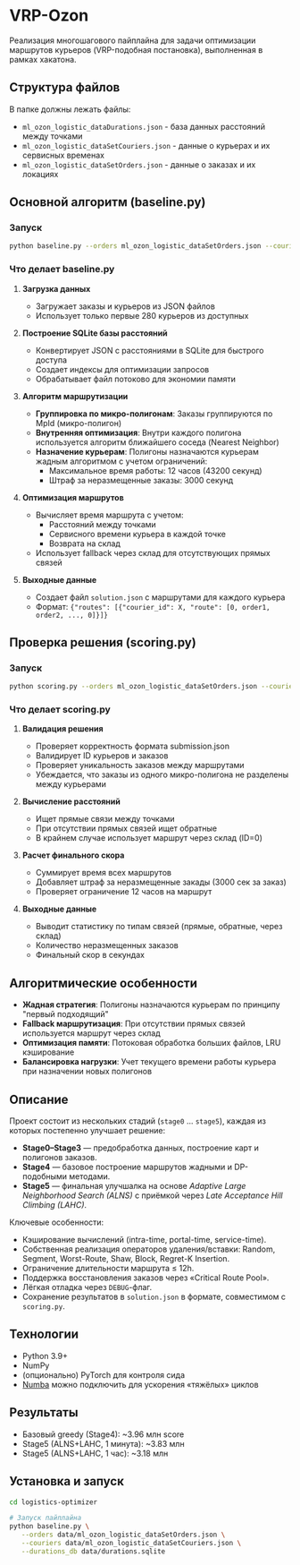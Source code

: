 # VRP-Ozon
Реализация многошагового пайплайна для задачи оптимизации маршрутов курьеров (VRP-подобная постановка), выполненная в рамках хакатона.
## Структура файлов
В папке должны лежать файлы:
- `ml_ozon_logistic_dataDurations.json` - база данных расстояний между точками
- `ml_ozon_logistic_dataSetCouriers.json` - данные о курьерах и их сервисных временах
- `ml_ozon_logistic_dataSetOrders.json` - данные о заказах и их локациях

## Основной алгоритм (baseline.py)

### Запуск
```bash
python baseline.py --orders ml_ozon_logistic_dataSetOrders.json --couriers ml_ozon_logistic_dataSetCouriers.json --durations_json ml_ozon_logistic_dataDurations.json --durations_db durations.sqlite --output solution.json
```

### Что делает baseline.py

1. **Загрузка данных**
   - Загружает заказы и курьеров из JSON файлов
   - Использует только первые 280 курьеров из доступных

2. **Построение SQLite базы расстояний**
   - Конвертирует JSON с расстояниями в SQLite для быстрого доступа
   - Создает индексы для оптимизации запросов
   - Обрабатывает файл потоково для экономии памяти

3. **Алгоритм маршрутизации**
   - **Группировка по микро-полигонам**: Заказы группируются по MpId (микро-полигон)
   - **Внутренняя оптимизация**: Внутри каждого полигона используется алгоритм ближайшего соседа (Nearest Neighbor)
   - **Назначение курьерам**: Полигоны назначаются курьерам жадным алгоритмом с учетом ограничений:
     - Максимальное время работы: 12 часов (43200 секунд)
     - Штраф за неразмещенные заказы: 3000 секунд

4. **Оптимизация маршрутов**
   - Вычисляет время маршрута с учетом:
     - Расстояний между точками
     - Сервисного времени курьера в каждой точке
     - Возврата на склад
   - Использует fallback через склад для отсутствующих прямых связей

5. **Выходные данные**
   - Создает файл `solution.json` с маршрутами для каждого курьера
   - Формат: `{"routes": [{"courier_id": X, "route": [0, order1, order2, ..., 0]}]}`

## Проверка решения (scoring.py)

### Запуск
```bash
python scoring.py --orders ml_ozon_logistic_dataSetOrders.json --couriers ml_ozon_logistic_dataSetCouriers.json --durations_db durations.sqlite --submission solution.json
```

### Что делает scoring.py

1. **Валидация решения**
   - Проверяет корректность формата submission.json
   - Валидирует ID курьеров и заказов
   - Проверяет уникальность заказов между маршрутами
   - Убеждается, что заказы из одного микро-полигона не разделены между курьерами

2. **Вычисление расстояний**
   - Ищет прямые связи между точками
   - При отсутствии прямых связей ищет обратные
   - В крайнем случае использует маршрут через склад (ID=0)

3. **Расчет финального скора**
   - Суммирует время всех маршрутов
   - Добавляет штраф за неразмещенные закады (3000 сек за заказ)
   - Проверяет ограничение 12 часов на маршрут

4. **Выходные данные**
   - Выводит статистику по типам связей (прямые, обратные, через склад)
   - Количество неразмещенных заказов
   - Финальный скор в секундах

## Алгоритмические особенности

- **Жадная стратегия**: Полигоны назначаются курьерам по принципу "первый подходящий"
- **Fallback маршрутизация**: При отсутствии прямых связей используется маршрут через склад
- **Оптимизация памяти**: Потоковая обработка больших файлов, LRU кэширование
- **Балансировка нагрузки**: Учет текущего времени работы курьера при назначении новых полигонов

## Описание

Проект состоит из нескольких стадий (`stage0` ... `stage5`), каждая из которых постепенно улучшает решение:

- **Stage0–Stage3** — предобработка данных, построение карт и полигонов заказов.  
- **Stage4** — базовое построение маршрутов жадными и DP-подобными методами.  
- **Stage5** — финальная улучшалка на основе *Adaptive Large Neighborhood Search (ALNS)* с приёмкой через *Late Acceptance Hill Climbing (LAHC)*.

Ключевые особенности:
- Кэширование вычислений (intra-time, portal-time, service-time).  
- Собственная реализация операторов удаления/вставки: Random, Segment, Worst-Route, Shaw, Block, Regret-K Insertion.  
- Ограничение длительности маршрута ≤ 12h.  
- Поддержка восстановления заказов через «Critical Route Pool».  
- Лёгкая отладка через `DEBUG`-флаг.  
- Сохранение результатов в `solution.json` в формате, совместимом с `scoring.py`.

## Технологии

- Python 3.9+  
- NumPy  
- (опционально) PyTorch для контроля сида  
- [Numba](https://numba.pydata.org/) можно подключить для ускорения «тяжёлых» циклов  

## Результаты

- Базовый greedy (Stage4): ~3.96 млн score  
- Stage5 (ALNS+LAHC, 1 минута): ~3.83 млн  
- Stage5 (ALNS+LAHC, 1 час): ~3.18 млн  

## Установка и запуск

```bash
cd logistics-optimizer

# Запуск пайплайна
python baseline.py \
   --orders data/ml_ozon_logistic_dataSetOrders.json \
   --couriers data/ml_ozon_logistic_dataSetCouriers.json \
   --durations_db data/durations.sqlite
